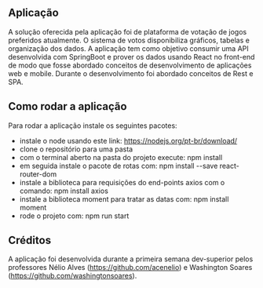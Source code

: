## Aplicação
A solução oferecida pela aplicação foi de plataforma de votação de jogos preferidos atualmente. O sistema de votos disponibiliza gráficos, tabelas e organização dos dados. 
A aplicação tem como objetivo consumir uma API desenvolvida com SpringBoot e prover os dados usando React no front-end de modo que fosse abordado conceitos de desenvolvimento de aplicações web e mobile. 
Durante o desenvolvimento foi abordado conceitos de Rest e SPA. 

## Como rodar a aplicação
Para rodar a aplicação instale os seguintes pacotes:
- instale o node usando este link: https://nodejs.org/pt-br/download/
- clone o repositório para uma pasta
- com o terminal aberto na pasta do projeto execute: npm install
- em seguida instale o pacote de rotas com: npm install --save react-router-dom
- instale a biblioteca para requisições do end-points axios com o comando: npm install axios
- instale a biblioteca moment para tratar as datas com: npm install moment
- rode o projeto com: npm run start

## Créditos
A aplicação foi desenvolvida durante a primeira semana dev-superior pelos professores Nélio Alves (https://github.com/acenelio) e Washington Soares (https://github.com/washingtonsoares).
